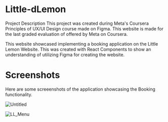 # Little-dLemon

Project Description
This project was created during Meta's Coursera Principles of UX/UI Design course made on Figma. This website is made for the last graded evaluation of offered by Meta on Coursera.

This website showcased implementing a booking application on the Little Lemon Website. This was created with React Components to show an understanding of utilizing Figma for creating the website.


# Screenshots

Here are some screeenshots of the application showcasing the Booking functionality.



![Untitled](https://github.com/Ranz00/Little-dLemon/assets/114017873/019e69cb-fcca-4440-a486-1bad4e44f06e)




![LL_Menu](https://github.com/Ranz00/Little-dLemon/assets/114017873/f1374b45-44b5-4977-bcf1-cc9ed494fd47)
